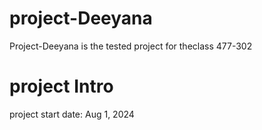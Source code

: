 # project-Deeyana
Project-Deeyana is the tested project for theclass 477-302

# project Intro
project start date: Aug 1, 2024
